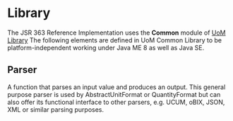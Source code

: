 # Library

The JSR 363 Reference Implementation uses the **Common** module of [UoM Library](https://github.com/unitsofmeasurement/uom-lib) 
The following elements are defined in UoM Common Library to be platform-independent working under Java ME 8 as well as Java SE.
## Parser
A function that parses an input value and produces an output. This general purpose parser is used by AbstractUnitFormat or QuantityFormat but can also offer its functional interface to other parsers, e.g. UCUM, oBIX, JSON, XML or similar parsing purposes.
